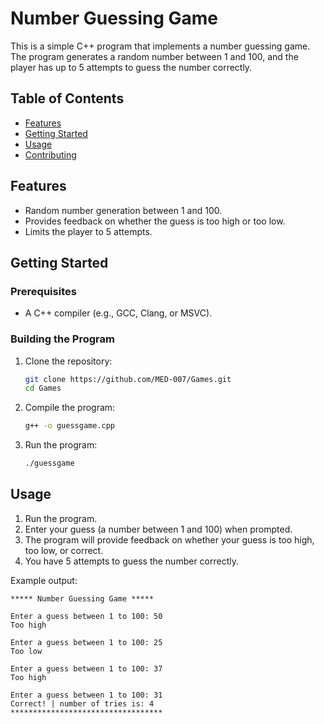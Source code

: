 <!-- MED-007 -->

# Number Guessing Game

This is a simple C++ program that implements a number guessing game. The program generates a random number between 1 and 100, and the player has up to 5 attempts to guess the number correctly.

## Table of Contents

- [Features](#features)
- [Getting Started](#getting-started)
- [Usage](#usage)
- [Contributing](#contributing)

## Features

- Random number generation between 1 and 100.
- Provides feedback on whether the guess is too high or too low.
- Limits the player to 5 attempts.

## Getting Started

### Prerequisites

- A C++ compiler (e.g., GCC, Clang, or MSVC).

### Building the Program

1. Clone the repository:
    ```bash
    git clone https://github.com/MED-007/Games.git
    cd Games
    ```

2. Compile the program:
    ```bash
    g++ -o guessgame.cpp
    ```

3. Run the program:
    ```bash
    ./guessgame
    ```

## Usage

1. Run the program.
2. Enter your guess (a number between 1 and 100) when prompted.
3. The program will provide feedback on whether your guess is too high, too low, or correct.
4. You have 5 attempts to guess the number correctly.

Example output:
```
***** Number Guessing Game *****

Enter a guess between 1 to 100: 50
Too high

Enter a guess between 1 to 100: 25
Too low

Enter a guess between 1 to 100: 37
Too high

Enter a guess between 1 to 100: 31
Correct! | number of tries is: 4
**********************************
```
